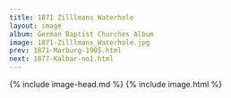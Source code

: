 ```yaml
---
title: 1871 Zilllmans Waterhole
layout: image
album: German Baptist Churches Album
image: 1871-Zilllmans_Waterhole.jpg
prev: 1871-Marburg-1905.html
next: 1877-Kalbar-no1.html
---
```

{% include image-head.md %}
{% include image.html %}